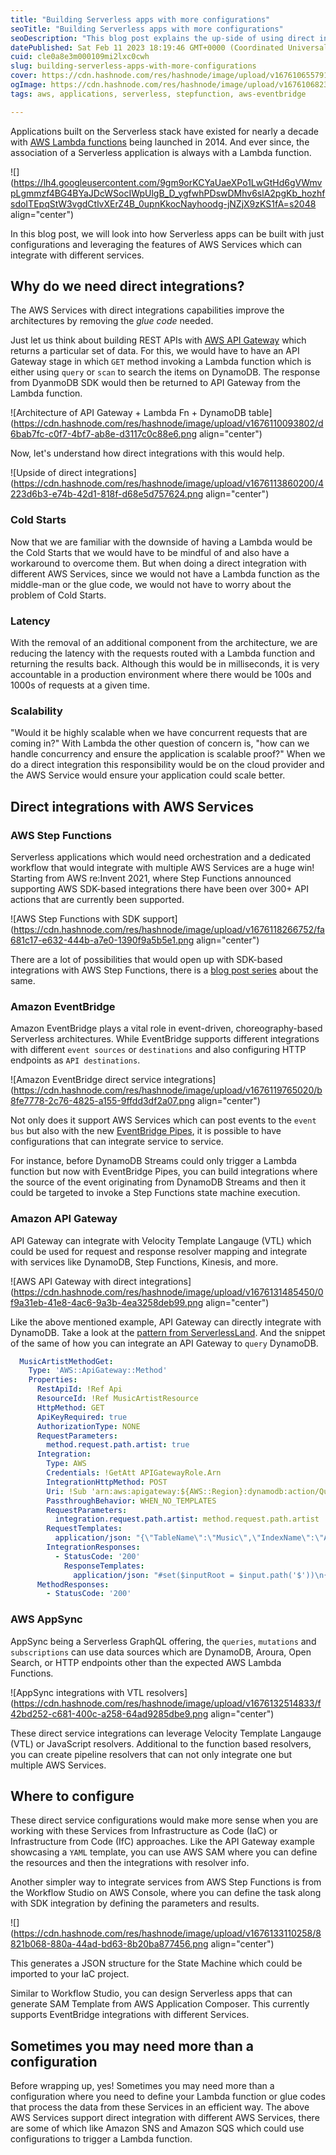 ```yaml
---
title: "Building Serverless apps with more configurations"
seoTitle: "Building Serverless apps with more configurations"
seoDescription: "This blog post explains the up-side of using direct integrations with AWS Services and how it could be achieved with just configurations!"
datePublished: Sat Feb 11 2023 18:19:46 GMT+0000 (Coordinated Universal Time)
cuid: cle0a8e3m000109mi2lxc0cwh
slug: building-serverless-apps-with-more-configurations
cover: https://cdn.hashnode.com/res/hashnode/image/upload/v1676106557912/6f1811b4-23db-4acd-bdd2-fdcb1b9c07cf.png
ogImage: https://cdn.hashnode.com/res/hashnode/image/upload/v1676106823967/8a25ef57-7a64-4066-89f9-4d9080271890.png
tags: aws, applications, serverless, stepfunction, aws-eventbridge

---
```


Applications built on the Serverless stack have existed for nearly a decade with [AWS Lambda functions](https://aws.amazon.com/lambda/) being launched in 2014. And ever since, the association of a Serverless application is always with a Lambda function.

![](https://lh4.googleusercontent.com/9gm9orKCYaUaeXPo1LwGtHd6gVWmvpLgmmzf4BG4BYaJDcWSocIWpUlgB_D_ygfwhPDswDMhv6slA2pgKb_hozhfsdoITEpqStW3vgdCtlvXErZ4B_0upnKkocNayhoodg-jNZjX9zKS1fA=s2048 align="center")

In this blog post, we will look into how Serverless apps can be built with just configurations and leveraging the features of AWS Services which can integrate with different services.

## Why do we need direct integrations?

The AWS Services with direct integrations capabilities improve the architectures by removing the *glue code* needed.

Just let us think about building REST APIs with [AWS API Gateway](https://aws.amazon.com/api-gateway/) which returns a particular set of data. For this, we would have to have an API Gateway stage in which `GET` method invoking a Lambda function which is either using `query` or `scan` to search the items on DynamoDB. The response from DyanmoDB SDK would then be returned to API Gateway from the Lambda function.

![Architecture of API Gateway + Lambda Fn + DynamoDB table](https://cdn.hashnode.com/res/hashnode/image/upload/v1676110093802/d6bab7fc-c0f7-4bf7-ab8e-d3117c0c88e6.png align="center")

Now, let's understand how direct integrations with this would help.

![Upside of direct integrations](https://cdn.hashnode.com/res/hashnode/image/upload/v1676113860200/4223d6b3-e74b-42d1-818f-d68e5d757624.png align="center")

### Cold Starts

Now that we are familiar with the downside of having a Lambda would be the Cold Starts that we would have to be mindful of and also have a workaround to overcome them. But when doing a direct integration with different AWS Services, since we would not have a Lambda function as the middle-man or the glue code, we would not have to worry about the problem of Cold Starts.

### Latency

With the removal of an additional component from the architecture, we are reducing the latency with the requests routed with a Lambda function and returning the results back. Although this would be in milliseconds, it is very accountable in a production environment where there would be 100s and 1000s of requests at a given time.

### Scalability

"Would it be highly scalable when we have concurrent requests that are coming in?" With Lambda the other question of concern is, "how can we handle concurrency and ensure the application is scalable proof?" When we do a direct integration this responsibility would be on the cloud provider and the AWS Service would ensure your application could scale better.

## Direct integrations with AWS Services

### AWS Step Functions

Serverless applications which would need orchestration and a dedicated workflow that would integrate with multiple AWS Services are a huge win! Starting from AWS re:Invent 2021, where Step Functions announced supporting AWS SDK-based integrations there have been over 300+ API actions that are currently been supported.

![AWS Step Functions with SDK support](https://cdn.hashnode.com/res/hashnode/image/upload/v1676118266752/fa681c17-e632-444b-a7e0-1390f9a5b5e1.png align="center")

There are a lot of possibilities that would open up with SDK-based integrations with AWS Step Functions, there is a [blog post series](https://blog.theserverlessterminal.com/series/aws-step-functions) about the same.

### Amazon EventBridge

Amazon EventBridge plays a vital role in event-driven, choreography-based Serverless architectures. While EventBridge supports different integrations with different `event sources` or `destinations` and also configuring HTTP endpoints as `API destinations`.

![Amazon EventBridge direct service integrations](https://cdn.hashnode.com/res/hashnode/image/upload/v1676119765020/b8fe7778-2c76-4825-a155-9ffdd3df2a07.png align="center")

Not only does it support AWS Services which can post events to the `event bus` but also with the new [EventBridge Pipes](https://aws.amazon.com/eventbridge/pipes/), it is possible to have configurations that can integrate service to service.

For instance, before DynamoDB Streams could only trigger a Lambda function but now with EventBridge Pipes, you can build integrations where the source of the event originating from DynamoDB Streams and then it could be targeted to invoke a Step Functions state machine execution.

### Amazon API Gateway

API Gateway can integrate with Velocity Template Langauge (VTL) which could be used for request and response resolver mapping and integrate with services like DynamoDB, Step Functions, Kinesis, and more.

![AWS API Gateway with direct integrations](https://cdn.hashnode.com/res/hashnode/image/upload/v1676131485450/0f9a31eb-41e8-4ac6-9a3b-4ea3258deb99.png align="center")

Like the above mentioned example, API Gateway can directly integrate with DynamoDB. Take a look at the [pattern from ServerlessLand](https://serverlessland.com/patterns/apigw-dynamodb). And the snippet of the same of how you can integrate an API Gateway to `query` DynamoDB.

```yaml
  MusicArtistMethodGet:
    Type: 'AWS::ApiGateway::Method'
    Properties:
      RestApiId: !Ref Api
      ResourceId: !Ref MusicArtistResource
      HttpMethod: GET
      ApiKeyRequired: true
      AuthorizationType: NONE
      RequestParameters:
        method.request.path.artist: true
      Integration:
        Type: AWS
        Credentials: !GetAtt APIGatewayRole.Arn
        IntegrationHttpMethod: POST
        Uri: !Sub 'arn:aws:apigateway:${AWS::Region}:dynamodb:action/Query'
        PassthroughBehavior: WHEN_NO_TEMPLATES
        RequestParameters:
          integration.request.path.artist: method.request.path.artist
        RequestTemplates:
          application/json: "{\"TableName\":\"Music\",\"IndexName\":\"Artist-Index\",\"KeyConditionExpression\":\"artist=:v1\",\"ExpressionAttributeValues\":{\":v1\":{\"S\":\"$util.urlDecode($input.params('artist'))\"}}}"
        IntegrationResponses:
          - StatusCode: '200'
            ResponseTemplates:
              application/json: "#set($inputRoot = $input.path('$'))\n{\n\t\"music\": [\n\t\t#foreach($field in $inputRoot.Items) {\n\t\t\t\"id\": \"$field.id.S\",\n\t\t\t\"artist\": \"$field.artist.S\",\n\t\t\t\"album\": \"$field.album.S\"\n\t\t}#if($foreach.hasNext),#end\n\t\t#end\n\t]\n}"
      MethodResponses:
        - StatusCode: '200'
```

### AWS AppSync

AppSync being a Serverless GraphQL offering, the `queries`, `mutations` and `subscriptions` can use data sources which are DynamoDB, Aroura, Open Search, or HTTP endpoints other than the expected AWS Lambda Functions.

![AppSync integrations with VTL resolvers](https://cdn.hashnode.com/res/hashnode/image/upload/v1676132514833/f42bd252-c681-400c-a258-64ad9285dbe9.png align="center")

These direct service integrations can leverage Velocity Template Langauge (VTL) or JavaScript resolvers. Additional to the function based resolvers, you can create pipeline resolvers that can not only integrate one but multiple AWS Services.

## Where to configure

These direct service configurations would make more sense when you are working with these Services from Infrastructure as Code (IaC) or Infrastructure from Code (IfC) approaches. Like the API Gateway example showcasing a `YAML` template, you can use AWS SAM where you can define the resources and then the integrations with resolver info.

Another simpler way to integrate services from AWS Step Functions is from the Workflow Studio on AWS Console, where you can define the task along with SDK integration by defining the parameters and results.

![](https://cdn.hashnode.com/res/hashnode/image/upload/v1676133110258/8821b068-880a-44ad-bd63-8b20ba877456.png align="center")

This generates a JSON structure for the State Machine which could be imported to your IaC project.

Similar to Workflow Studio, you can design Serverless apps that can generate SAM Template from AWS Application Composer. This currently supports EventBridge integrations with different Services.

## Sometimes you may need more than a configuration

Before wrapping up, yes! Sometimes you may need more than a configuration where you need to define your Lambda function or glue codes that process the data from these Services in an efficient way. The above AWS Services support direct integration with different AWS Services, there are some of which like Amazon SNS and Amazon SQS which could use configurations to trigger a Lambda function.